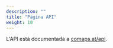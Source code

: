 ```yaml
---
description: ""
title: "Pàgina API"
weight: 10
---
```


L'API està documentada a [comaps.at/api](https://comaps.at/api).
